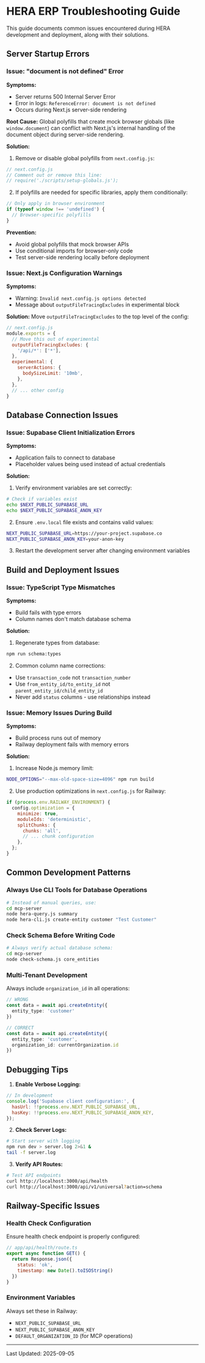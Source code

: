 # HERA ERP Troubleshooting Guide

This guide documents common issues encountered during HERA development and deployment, along with their solutions.

## Server Startup Errors

### Issue: "document is not defined" Error

**Symptoms:**
- Server returns 500 Internal Server Error
- Error in logs: `ReferenceError: document is not defined`
- Occurs during Next.js server-side rendering

**Root Cause:**
Global polyfills that create mock browser globals (like `window.document`) can conflict with Next.js's internal handling of the document object during server-side rendering.

**Solution:**
1. Remove or disable global polyfills from `next.config.js`:
```javascript
// next.config.js
// Comment out or remove this line:
// require('./scripts/setup-globals.js');
```

2. If polyfills are needed for specific libraries, apply them conditionally:
```javascript
// Only apply in browser environment
if (typeof window !== 'undefined') {
  // Browser-specific polyfills
}
```

**Prevention:**
- Avoid global polyfills that mock browser APIs
- Use conditional imports for browser-only code
- Test server-side rendering locally before deployment

### Issue: Next.js Configuration Warnings

**Symptoms:**
- Warning: `Invalid next.config.js options detected`
- Message about `outputFileTracingExcludes` in experimental block

**Solution:**
Move `outputFileTracingExcludes` to the top level of the config:
```javascript
// next.config.js
module.exports = {
  // Move this out of experimental
  outputFileTracingExcludes: {
    '/api/*': ['*'],
  },
  experimental: {
    serverActions: {
      bodySizeLimit: '10mb',
    },
  },
  // ... other config
}
```

## Database Connection Issues

### Issue: Supabase Client Initialization Errors

**Symptoms:**
- Application fails to connect to database
- Placeholder values being used instead of actual credentials

**Solution:**
1. Verify environment variables are set correctly:
```bash
# Check if variables exist
echo $NEXT_PUBLIC_SUPABASE_URL
echo $NEXT_PUBLIC_SUPABASE_ANON_KEY
```

2. Ensure `.env.local` file exists and contains valid values:
```bash
NEXT_PUBLIC_SUPABASE_URL=https://your-project.supabase.co
NEXT_PUBLIC_SUPABASE_ANON_KEY=your-anon-key
```

3. Restart the development server after changing environment variables

## Build and Deployment Issues

### Issue: TypeScript Type Mismatches

**Symptoms:**
- Build fails with type errors
- Column names don't match database schema

**Solution:**
1. Regenerate types from database:
```bash
npm run schema:types
```

2. Common column name corrections:
- Use `transaction_code` not `transaction_number`
- Use `from_entity_id/to_entity_id` not `parent_entity_id/child_entity_id`
- Never add `status` columns - use relationships instead

### Issue: Memory Issues During Build

**Symptoms:**
- Build process runs out of memory
- Railway deployment fails with memory errors

**Solution:**
1. Increase Node.js memory limit:
```bash
NODE_OPTIONS="--max-old-space-size=4096" npm run build
```

2. Use production optimizations in `next.config.js` for Railway:
```javascript
if (process.env.RAILWAY_ENVIRONMENT) {
  config.optimization = {
    minimize: true,
    moduleIds: 'deterministic',
    splitChunks: {
      chunks: 'all',
      // ... chunk configuration
    },
  };
}
```

## Common Development Patterns

### Always Use CLI Tools for Database Operations

```bash
# Instead of manual queries, use:
cd mcp-server
node hera-query.js summary
node hera-cli.js create-entity customer "Test Customer"
```

### Check Schema Before Writing Code

```bash
# Always verify actual database schema:
cd mcp-server
node check-schema.js core_entities
```

### Multi-Tenant Development

Always include `organization_id` in all operations:
```typescript
// WRONG
const data = await api.createEntity({ 
  entity_type: 'customer' 
})

// CORRECT
const data = await api.createEntity({ 
  entity_type: 'customer',
  organization_id: currentOrganization.id 
})
```

## Debugging Tips

1. **Enable Verbose Logging:**
```javascript
// In development
console.log('Supabase client configuration:', {
  hasUrl: !!process.env.NEXT_PUBLIC_SUPABASE_URL,
  hasKey: !!process.env.NEXT_PUBLIC_SUPABASE_ANON_KEY,
});
```

2. **Check Server Logs:**
```bash
# Start server with logging
npm run dev > server.log 2>&1 &
tail -f server.log
```

3. **Verify API Routes:**
```bash
# Test API endpoints
curl http://localhost:3000/api/health
curl http://localhost:3000/api/v1/universal?action=schema
```

## Railway-Specific Issues

### Health Check Configuration

Ensure health check endpoint is properly configured:
```javascript
// app/api/health/route.ts
export async function GET() {
  return Response.json({ 
    status: 'ok',
    timestamp: new Date().toISOString()
  })
}
```

### Environment Variables

Always set these in Railway:
- `NEXT_PUBLIC_SUPABASE_URL`
- `NEXT_PUBLIC_SUPABASE_ANON_KEY`
- `DEFAULT_ORGANIZATION_ID` (for MCP operations)

---

Last Updated: 2025-09-05